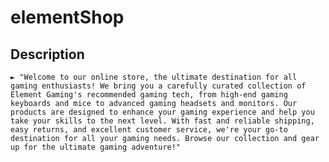 # elementShop

## Description
    ► "Welcome to our online store, the ultimate destination for all gaming enthusiasts! We bring you a carefully curated collection of Element Gaming's recommended gaming tech, from high-end gaming keyboards and mice to advanced gaming headsets and monitors. Our products are designed to enhance your gaming experience and help you take your skills to the next level. With fast and reliable shipping, easy returns, and excellent customer service, we're your go-to destination for all your gaming needs. Browse our collection and gear up for the ultimate gaming adventure!"